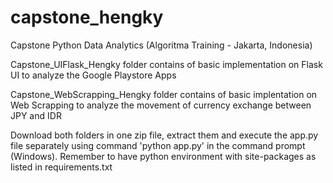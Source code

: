 # capstone_hengky
Capstone Python Data Analytics (Algoritma Training - Jakarta, Indonesia)

Capstone_UIFlask_Hengky folder contains of basic implementation on Flask UI to analyze the Google Playstore Apps

Capstone_WebScrapping_Hengky folder contains of basic implentation on Web Scrapping to analyze the movement of currency exchange between JPY and IDR

Download both folders in one zip file, extract them and execute the app.py file separately using command 'python app.py' in the command prompt (Windows). Remember to have python environment with site-packages as listed in requirements.txt
